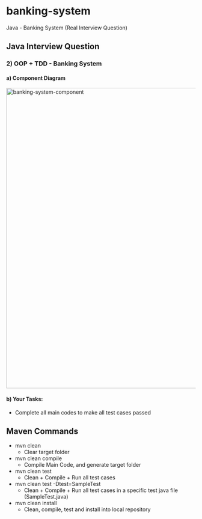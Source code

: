 # banking-system
Java - Banking System (Real Interview Question)

## Java Interview Question
### 2) OOP + TDD - Banking System
#### a) Component Diagram
<img src="/img/banking-system-component.png" alt="banking-system-component" width="800"/>

#### b) Your Tasks:
- Complete all main codes to make all test cases passed

## Maven Commands
- mvn clean
  - Clear target folder
- mvn clean compile
  - Compile Main Code, and generate target folder
- mvn clean test
  - Clean + Compile + Run all test cases
- mvn clean test -Dtest=SampleTest
  - Clean + Compile + Run all test cases in a specific test java file (SampleTest.java)
- mvn clean install
  - Clean, compile, test and install into local repository
